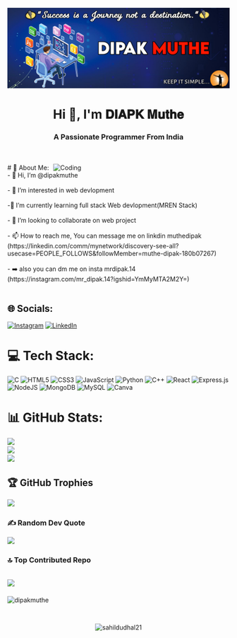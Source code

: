 ![logo](https://github.com/dipakmuthe/dipakmuthe/blob/main/banner2.jpg )
<h1 align="center">Hi 👋, I'm 𝐃𝐈𝐀𝐏𝐊 𝐌𝐮𝐭𝐡𝐞</h1>
<h3 align="center">A Passionate Programmer From India</h3>
<br>



<br>
<img align="right" alt="Coding" width="400" src="https://media.tenor.com/rePDfDWO3XoAAAAd/hacking.gif">
# 💫 About Me:
- 👋 Hi, I’m @dipakmuthe<br><br>- 👀 I’m interested in web devlopment<br><br>-🌱 I’m currently learning full stack Web devlopment(MREN Stack)<br> <br>- 💞️ I’m looking to collaborate on web project<br><br>- 📫 How to reach me, You can message me on linkdin muthedipak (https://linkedin.com/comm/mynetwork/discovery-see-all?usecase=PEOPLE_FOLLOWS&followMember=muthe-dipak-180b07267)<br> <br>- ➡️ also you can dm me on insta mrdipak.14 <br> (https://instagram.com/mr_dipak.14?igshid=YmMyMTA2M2Y=)<br>

<br>


## 🌐 Socials:
[![Instagram](https://img.shields.io/badge/Instagram-%23E4405F.svg?logo=Instagram&logoColor=white)](https://instagram.com/mrdipak.14) [![LinkedIn](https://img.shields.io/badge/LinkedIn-%230077B5.svg?logo=linkedin&logoColor=white)](https://linkedin.com/in/muthe) 

# 💻 Tech Stack:
![C](https://img.shields.io/badge/c-%2300599C.svg?style=plastic&logo=c&logoColor=white) ![HTML5](https://img.shields.io/badge/html5-%23E34F26.svg?style=plastic&logo=html5&logoColor=white) ![CSS3](https://img.shields.io/badge/css3-%231572B6.svg?style=plastic&logo=css3&logoColor=white) ![JavaScript](https://img.shields.io/badge/javascript-%23323330.svg?style=plastic&logo=javascript&logoColor=%23F7DF1E) ![Python](https://img.shields.io/badge/python-3670A0?style=plastic&logo=python&logoColor=ffdd54) ![C++](https://img.shields.io/badge/c++-%2300599C.svg?style=plastic&logo=c%2B%2B&logoColor=white) ![React](https://img.shields.io/badge/react-%2320232a.svg?style=plastic&logo=react&logoColor=%2361DAFB) ![Express.js](https://img.shields.io/badge/express.js-%23404d59.svg?style=plastic&logo=express&logoColor=%2361DAFB) ![NodeJS](https://img.shields.io/badge/node.js-6DA55F?style=plastic&logo=node.js&logoColor=white) ![MongoDB](https://img.shields.io/badge/MongoDB-%234ea94b.svg?style=plastic&logo=mongodb&logoColor=white) ![MySQL](https://img.shields.io/badge/mysql-%2300f.svg?style=plastic&logo=mysql&logoColor=white) ![Canva](https://img.shields.io/badge/Canva-%2300C4CC.svg?style=plastic&logo=Canva&logoColor=white)

# 📊 GitHub Stats:
![](https://github-readme-stats.vercel.app/api?username=dipakmuthe&theme=blue-green&hide_border=false&include_all_commits=false&count_private=true)<br/>
![](https://github-readme-streak-stats.herokuapp.com/?user=dipakmuthe&theme=blue-green&hide_border=false)<br/>
![](https://github-readme-stats.vercel.app/api/top-langs/?username=dipakmuthe&theme=blue-green&hide_border=false&include_all_commits=false&count_private=true&layout=compact)



## 🏆 GitHub Trophies
![](https://github-profile-trophy.vercel.app/?username=dipakmuthe&theme=buddhism&no-frame=false&no-bg=true&margin-w=4)


### ✍️ Random Dev Quote
![](https://quotes-github-readme.vercel.app/api?type=horizontal&theme=radical)


### 🔝 Top Contributed Repo
![](https://github-contributor-stats.vercel.app/api?username=dipakmuthe&limit=7&theme=blue-green&combine_all_yearly_contributions=true)
---

<p align="left"> <img src="https://komarev.com/ghpvc/?username=dipakmuthe&label=Profile+views&color=0e75b6&style=flat" alt="dipakmuthe" /> </p><br>
<p align="center"> <img src="https://komarev.com/ghpvc/?username=sahildudhal21&label=Profile+views&color=0e75b6&style=flat" alt="sahildudhal21"/></p>

